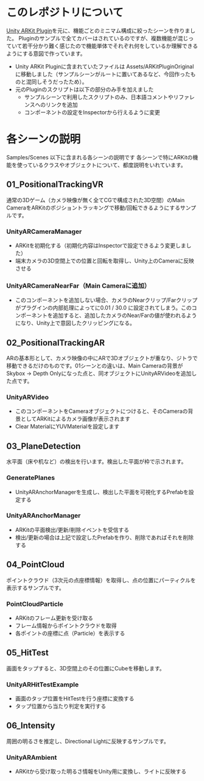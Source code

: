 # このレポジトリについて

[Unity ARKit Plugin](https://bitbucket.org/Unity-Technologies/unity-arkit-plugin)を元に、機能ごとのミニマム構成に絞ったシーンを作りました。
Pluginのサンプルで全てカバーはされているのですが、複数機能が混じっていて若干分かり難く感じたので機能単体でそれぞれ何をしているか理解できるようにする意図で作っています。

- Unity ARKit Pluginに含まれていたファイルは Assets/ARKitPluginOriginal に移動しました（サンプルシーンがルートに置いてあるなど、今回作ったものと混同しそうだったため）。
- 元のPluginのスクリプトは以下の部分のみ手を加えました
  - サンプルシーンで利用したスクリプトのみ、日本語コメントやリファレンスへのリンクを追加
  - コンポーネントの設定をInspectorから行えるように変更

# 各シーンの説明

Samples/Scenes 以下に含まれる各シーンの説明です
各シーンで特にARKitの機能を使っているクラスやオブジェクトについて、都度説明をいれています。

## 01_PositionalTrackingVR

通常の3Dゲーム（カメラ映像が無く全てCGで構成された3D空間）のMain CameraをARKitのポジショントラッキングで移動/回転できるようにするサンプルです。

### UnityARCameraManager

- ARKitを初期化する（初期化内容はInspectorで設定できるよう変更しました）
- 端末カメラの3D空間上での位置と回転を取得し、Unity上のCameraに反映させる

### UnityARCameraNearFar（Main Cameraに追加）

- このコンポーネントを追加しない場合、カメラのNearクリップ/Farクリップがプラグインの内部処理によってに0.01 / 30.0 に設定されてしまう。このコンポーネントを追加すると、追加したカメラのNear/Farの値が使われるようになり、Unity上で意図したクリッピングになる。

## 02_PositionalTrackingAR

ARの基本形として、カメラ映像の中にARで3Dオブジェクトが重なり、ジトラで移動できるだけのものです。01シーンとの違いは、Main Cameraの背景がSkybox → Depth Onlyになった点と、同オブジェクトにUnityARVideoを追加した点です。

### UnityARVideo

- このコンポーネントをCameraオブジェクトにつけると、そのCameraの背景としてARKitによるカメラ画像が表示されます
- Clear MaterialにYUVMaterialを設定します

## 03_PlaneDetection

水平面（床や机など）の検出を行います。検出した平面が枠で示されます。

### GeneratePlanes

- UnityARAnchorManagerを生成し、検出した平面を可視化するPrefabを設定する

### UnityARAnchorManager

- ARKitの平面検出/更新/削除イベントを受信する
- 検出/更新の場合は上記で設定したPrefabを作り、削除であればそれを削除する

## 04_PointCloud

ポイントクラウド（3次元の点座標情報）を取得し、点の位置にパーティクルを表示するサンプルです。

### PointCloudParticle

- ARKitのフレーム更新を受け取る
- フレーム情報からポイントクラウドを取得
- 各ポイントの座標に点（Particle）を表示する

## 05_HitTest

画面をタップすると、3D空間上のその位置にCubeを移動します。

### UnityARHitTestExample

- 画面のタップ位置をHitTestを行う座標に変換する
- タップ位置から当たり判定を実行する

## 06_Intensity

周囲の明るさを推定し、Directional Lightに反映するサンプルです。

### UnityARAmbient
- ARKitから受け取った明るさ情報をUnity用に変換し、ライトに反映する

